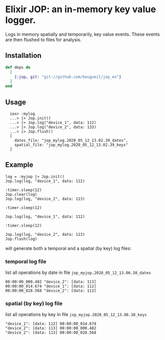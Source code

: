 # Elixir JOP: an in-memory key value logger.  

Logs in memory spatially and temporarily, key value events.
These events are then flushed to files for analysis.


## Installation


```elixir
def deps do
  [
    {:jop, git: "git://github.com/bougueil/jop_ex"}
  ]
end
```

## Usage
```
  iex> :mylog
  ...> |> Jop.init()
  ...> |> Jop.log("device_1", data: 112)
  ...> |> Jop.log("device_2", data: 133)
  ...> |> Jop.flush()
  [
    dates_file: "jop_mylog.2020_05_12_13.02.39_dates",
    spatial_file: "jop_mylog.2020_05_12_13.02.39_keys"
  ]
```
## Example
```
log = :myjop |> Jop.init()
Jop.log(log, "device_1", data: 112)

:timer.sleep(12)
Jop.clear(log)
Jop.log(log, "device_2", data: 113)

:timer.sleep(12)

Jop.log(log, "device_1", data: 112)

:timer.sleep(12)

Jop.log(log, "device_2", data: 113)
Jop.flush(log)
```
will generate both a temporal and a spatial (by key) log files:

### temporal log file
list all operations by date in file `jop_myjop.2020_05_12_13.06.38_dates`

```
00:00:00_000.482 "device_2": [data: 113]
00:00:00_014.674 "device_1": [data: 112]
00:00:00_028.568 "device_2": [data: 113]

```

### spatial (by key) log file
list all operations by key in file `jop_myjop.2020_05_12_13.06.38_keys`

```
"device_1": [data: 112] 00:00:00_014.674
"device_2": [data: 113] 00:00:00_000.482
"device_2": [data: 113] 00:00:00_028.568
```
